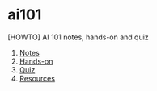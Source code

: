 # ai101
[HOWTO] AI 101 notes, hands-on and quiz

<ol>
      <li/> <a href="https://darylcs37.github.io/ai101/myAI_1. notes.htm"> Notes </a>
      <li/> <a href="https://darylcs37.github.io/ai101/myAI_2. demo.htm"> Hands-on </a>
      <li/> <a href="https://kahoot.it/challenge/02206276?challenge-id=2fe9f4fa-eac9-4805-b25a-7350bd0e6c7a_1631091455227"> Quiz </a>
      <li/> <a href="https://darylcs37.github.io/resources/"> Resources </a>
</ol>
